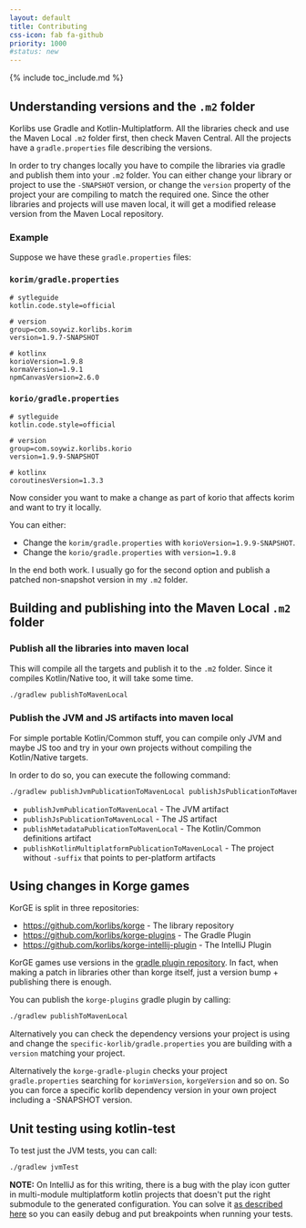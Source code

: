```yaml
---
layout: default
title: Contributing
css-icon: fab fa-github
priority: 1000
#status: new
---
```


{% include toc_include.md %}

## Understanding versions and the `.m2` folder

Korlibs use Gradle and Kotlin-Multiplatform.
All the libraries check and use the Maven Local `.m2` folder first, then check Maven Central.
All the projects have a `gradle.properties` file describing the versions.

In order to try changes locally you have to compile the libraries via gradle and publish them
into your `.m2` folder.
You can either change your library or project to use the `-SNAPSHOT` version,
or change the `version` property of the project your are compiling to match the required one.
Since the other libraries and projects will use maven local, it will get a modified release
version from the Maven Local repository.

### Example

Suppose we have these `gradle.properties` files:

### `korim/gradle.properties`

```properties
# sytleguide
kotlin.code.style=official

# version
group=com.soywiz.korlibs.korim
version=1.9.7-SNAPSHOT

# kotlinx
korioVersion=1.9.8
kormaVersion=1.9.1
npmCanvasVersion=2.6.0
```

### `korio/gradle.properties`

```properties
# sytleguide
kotlin.code.style=official

# version
group=com.soywiz.korlibs.korio
version=1.9.9-SNAPSHOT

# kotlinx
coroutinesVersion=1.3.3
```

Now consider you want to make a change as part of korio that affects korim
and want to try it locally.

You can either:

* Change the `korim/gradle.properties` with `korioVersion=1.9.9-SNAPSHOT`.
* Change the `korio/gradle.properties` with `version=1.9.8`

In the end both work. I usually go for the second option and publish a patched
non-snapshot version in my `.m2` folder.

## Building and publishing into the Maven Local `.m2` folder

### Publish all the libraries into maven local

This will compile all the targets and publish it to the `.m2` folder.
Since it compiles Kotlin/Native too, it will take some time.

```bash
./gradlew publishToMavenLocal
```

### Publish the JVM and JS artifacts into maven local

For simple portable Kotlin/Common stuff, you can compile only JVM and maybe JS too
and try in your own projects without compiling the Kotlin/Native targets.

In order to do so, you can execute the following command:

```bash
./gradlew publishJvmPublicationToMavenLocal publishJsPublicationToMavenLocal publishMetadataPublicationToMavenLocal publishKotlinMultiplatformPublicationToMavenLocal
```

* `publishJvmPublicationToMavenLocal` - The JVM artifact
* `publishJsPublicationToMavenLocal` - The JS artifact
* `publishMetadataPublicationToMavenLocal` - The Kotlin/Common definitions artifact
* `publishKotlinMultiplatformPublicationToMavenLocal` - The project without `-suffix` that points to per-platform artifacts

## Using changes in Korge games

KorGE is split in three repositories:

* <https://github.com/korlibs/korge> - The library repository
* <https://github.com/korlibs/korge-plugins> - The Gradle Plugin
* <https://github.com/korlibs/korge-intellij-plugin> - The IntelliJ Plugin

KorGE games use versions in the [gradle plugin repository](https://github.com/korlibs/korge-plugins/blob/master/gradle.properties).
In fact, when making a patch in libraries other than korge itself, just a version bump + publishing there is enough.

You can publish the `korge-plugins` gradle plugin by calling:

```bash
./gradlew publishToMavenLocal
```

Alternatively you can check the dependency versions your project is using
and change the `specific-korlib/gradle.properties` you are building with a `version`
matching your project.

Alternatively the `korge-gradle-plugin` checks your project `gradle.properties`
searching for `korimVersion`, `korgeVersion` and so on. So you can force a specific korlib
dependency version in your own project including a -SNAPSHOT version.

## Unit testing using kotlin-test

To test just the JVM tests, you can call:

```bash
./gradlew jvmTest
```

**NOTE:** On IntelliJ as for this writing, there is a bug with the play icon gutter
in multi-module multiplatform kotlin projects that doesn't put the right submodule
to the generated configuration. 
You can solve it [as described here](https://youtrack.jetbrains.com/issue/KT-35771)
so you can easily debug and put breakpoints when running your tests.
